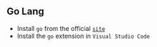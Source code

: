 ## Go Lang

- Install `go` from the official [`site`]()
- Install the `go` extension in `Visual Studio Code`
